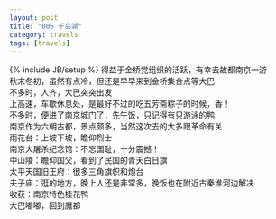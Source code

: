 ```yaml
---
layout: post
title: "006 千岛湖"
category: travels 
tags: [travels]
---
```

{% include JB/setup %}
得益于金桥党组织的活跃，有幸去故都南京一游  
秋末冬初，虽然有点冷，但还是早早来到金桥集合点等大巴  
不多时，人齐，大巴突突出发  
上高速，车歇休息处，是最好不过的吃五芳斋粽子的时候，香！  
不多时，便进了南京城门了，先午饭，只记得有只游泳的鸭  
南京作为六朝古都，景点颇多，当然这次去的大多跟革命有关  
雨花台：上坡下坡，瞻仰烈士  
南京大屠杀纪念馆：不忘国耻，十分震撼！  
中山陵：瞻仰国父，看到了民国的青天白日旗  
太平天国旧王府：很多三角旗帜和炮台  
夫子庙：逛的地方，晚上人还是非常多，晚饭也在附近古秦淮河边解决  
收获：南京特色桂花鸭  
大巴嘟嘟，回到魔都
